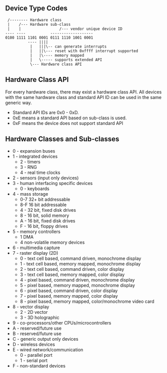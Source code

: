 
Device Type Codes
-----

```
 /-------- Hardware class
 |    /--- Hardware sub-class
 |    |                 /--- vendor unique device ID
---- ----           -------------------
0100 1111 1101 0001 0111 1110 1001 0001
          ---- ||||
           |   |||\-- can generate interrupts
           |   ||\--- reset with 0xffff interrupt supported
           |   |\---- memory mapped
           |   \----- supports extended API
           \--- Hardware class API
```

## Hardware Class API

For every hardware class, there may exist a hardware class API.
All devices with the same hardware class and standard API ID can be used in the same generic way.
 * Standard API IDs are 0x0 - 0xD.
 * 0xE means a standard API based on sub-class is used.
 * 0xF means the device does not support standard API


## Hardware Classes and Sub-classes

 * 0 - expansion buses
 * 1 - integrated devices
   * 2 - timers
   * 3 - RNG
   * 4 - real time clocks
 * 2 - sensors (input only devices)
 * 3 - human interfacing specific devices
   * 0 - keyboards
 * 4 - mass storage
   * 0-7 32+ bit addressable
   * 8-F 16 bit addressable
   * 4 - 32 bit, fixed disk drives
   * 8 - 16 bit, solid memory
   * A - 16 bit, fixed disk drives
   * F - 16 bit, floppy drives
 * 5 - memory controllers
   * 1 DMA
   * 4 non-volatile memory devices
 * 6 - multimedia capture
 * 7 - raster display (2D)
   * 0 - text cell based, command driven, monochrome display
   * 1 - text cell based, memory mapped, monochrome display
   * 2 - text cell based, command driven, color display
   * 3 - text cell based, memory mapped, color display
   * 4 - pixel based, command driven, monochrome display
   * 5 - pixel based, memory mapped, monochrome display
   * 6 - pixel based, command driven, color display
   * 7 - pixel based, memory mapped, color display
   * 8 - pixel based, memory mapped, color/monochrome video card
 * 8 - vector display
   * 2 - 2D vector
   * 3 - 3D holographic
 * 9 - co-processors/other CPUs/microcontrollers
 * A - reserved/future use
 * B - reserved/future use
 * C - generic output only devices
 * D - wireless devices
 * E - wired network/communication
   * 0 - parallel port
   * 1 - serial port
 * F - non-standard devices

